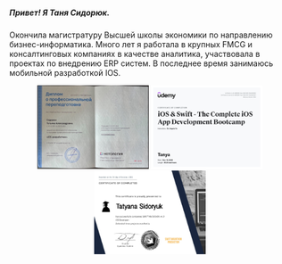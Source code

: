 ##### Привет! Я Таня Сидорюк. 
Окончила магистратуру Высшей школы экономики по направлению бизнес-информатика. Много лет я работала в крупных FMCG и консалтинговых компаниях в качестве аналитика, участвовала в проектах по внедрению ERP систем. В последнее время занимаюсь мобильной разработкой IOS. 

<div id="header" align="center">
  <img src="https://github.com/Pechorinka/Pechorinka/blob/main/diplom.jpg" width="200" height = "150"/>
  <img src="https://github.com/Pechorinka/Pechorinka/blob/main/diplom2.jpg" width="200" height = "150"/>
  <img src="https://github.com/Pechorinka/Pechorinka/blob/main/diplom3.jpg" width="200" height = "150"/>
</div>
